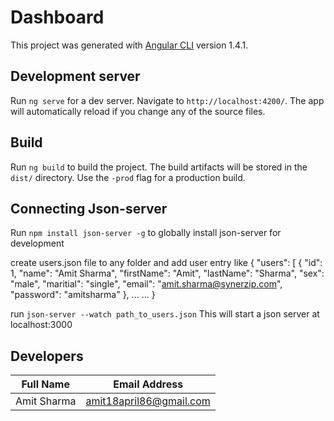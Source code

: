 # Dashboard

This project was generated with [Angular CLI](https://github.com/angular/angular-cli) version 1.4.1.

## Development server

Run `ng serve` for a dev server. Navigate to `http://localhost:4200/`. The app will automatically reload if you change any of the source files.

## Build

Run `ng build` to build the project. The build artifacts will be stored in the `dist/` directory. Use the `-prod` flag for a production build.

## Connecting Json-server
Run `npm install json-server -g` to globally install json-server for development

create users.json file to any folder and add user entry like
{
  "users": [
    {
      "id": 1,
      "name": "Amit Sharma",
      "firstName": "Amit",
      "lastName": "Sharma",
      "sex": "male",
      "maritial": "single",
      "email": "amit.sharma@synerzip.com",
      "password": "amitsharma"
    },
    ...
    ...
 }
 
 run `json-server --watch path_to_users.json`
 This will start a json server at localhost:3000
 
## Developers

Full Name  | Email Address
---------- | -------------
Amit Sharma| amit18april86@gmail.com
